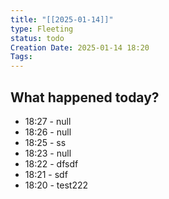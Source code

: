 ```yaml
---
title: "[[2025-01-14]]"
type: Fleeting
status: todo
Creation Date: 2025-01-14 18:20
Tags:
---
```



## What happened today?
- 18:27 - null
- 18:26 - null
- 18:25 - ss
- 18:23 - null
- 18:22 - dfsdf
- 18:21 - sdf
- 18:20 - test222